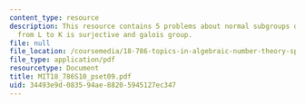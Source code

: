 ```yaml
---
content_type: resource
description: This resource contains 5 problems about normal subgroups of G, the norm
  from L to K is surjective and galois group.
file: null
file_location: /coursemedia/18-786-topics-in-algebraic-number-theory-spring-2010/34493e9d083594ae88205945127ec347_MIT18_786S10_pset09.pdf
file_type: application/pdf
resourcetype: Document
title: MIT18_786S10_pset09.pdf
uid: 34493e9d-0835-94ae-8820-5945127ec347
---
```


